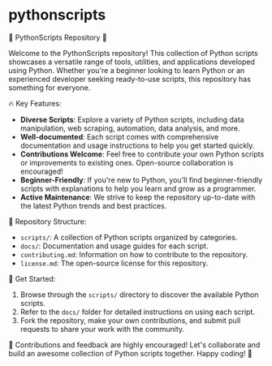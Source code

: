 # pythonscripts
🐍 PythonScripts Repository 🚀

Welcome to the PythonScripts repository! This collection of Python scripts showcases a versatile range of tools, utilities, and applications developed using Python. Whether you're a beginner looking to learn Python or an experienced developer seeking ready-to-use scripts, this repository has something for everyone.

🔥 Key Features:
- **Diverse Scripts**: Explore a variety of Python scripts, including data manipulation, web scraping, automation, data analysis, and more.
- **Well-documented**: Each script comes with comprehensive documentation and usage instructions to help you get started quickly.
- **Contributions Welcome**: Feel free to contribute your own Python scripts or improvements to existing ones. Open-source collaboration is encouraged!
- **Beginner-Friendly**: If you're new to Python, you'll find beginner-friendly scripts with explanations to help you learn and grow as a programmer.
- **Active Maintenance**: We strive to keep the repository up-to-date with the latest Python trends and best practices.

📁 Repository Structure:
- `scripts/`: A collection of Python scripts organized by categories.
- `docs/`: Documentation and usage guides for each script.
- `contributing.md`: Information on how to contribute to the repository.
- `license.md`: The open-source license for this repository.

🌟 Get Started:
1. Browse through the `scripts/` directory to discover the available Python scripts.
2. Refer to the `docs/` folder for detailed instructions on using each script.
3. Fork the repository, make your own contributions, and submit pull requests to share your work with the community.

🙌 Contributions and feedback are highly encouraged! Let's collaborate and build an awesome collection of Python scripts together. Happy coding! 🚀
